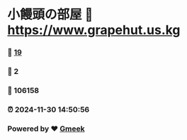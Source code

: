 # 小饅頭の部屋 :link: https://www.grapehut.us.kg 
### :page_facing_up: [19](https://www.grapehut.us.kg/tag.html) 
### :speech_balloon: 2 
### :hibiscus: 106158 
### :alarm_clock: 2024-11-30 14:50:56 
### Powered by :heart: [Gmeek](https://github.com/Meekdai/Gmeek)
